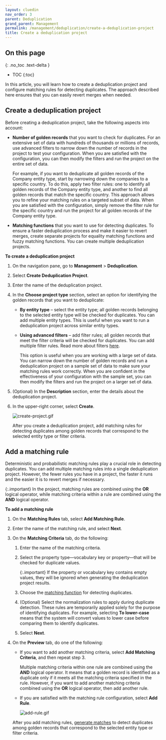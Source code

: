 ```yaml
---
layout: cluedin
nav_order: 3
parent: Deduplication
grand_parent: Management
permalink: /management/deduplication/create-a-deduplication-project
title: Create a deduplication project
---
```

## On this page
{: .no_toc .text-delta }
- TOC
{:toc}

In this article, you will learn how to create a deduplication project and configure matching rules for detecting duplicates. The approach described here ensures that you can easily revert merges when needed.

## Create a deduplication project

Before creating a deduplication project, take the following aspects into account:

- **Number of golden records** that you want to check for duplicates. For an extensive set of data with hundreds of thousands or millions of records, use advanced filters to narrow down the number of records in the project to test your configuration. When you are satisfied with the configuration, you can then modify the filters and run the project on the entire set of data.

    For example, if you want to deduplicate all golden records of the Company entity type, start by narrowing down the companies to a specific country. To do this, apply two filter rules: one to identify all golden records of the Company entity type, and another to find all golden records that match the specific country. This approach allows you to refine your matching rules on a targeted subset of data. When you are satisfied with the configuration, simply remove the filter rule for the specific country and run the project for all golden records of the Company entity type.

- **Matching functions** that you want to use for detecting duplicates. To ensure a faster deduplication process and make it easier to revert merges, create separate projects for equality matching functions and fuzzy matching functions. You can create multiple deduplication projects.

**To create a deduplication project**

1. On the navigation pane, go to **Management** > **Deduplication**.

1. Select **Create Deduplication Project**.

1. Enter the name of the deduplication project.

1. In the **Choose project type** section, select an option for identifying the golden records that you want to deduplicate:

    - **By entity type** – select the entity type; all golden records belonging to the selected entity type will be checked for duplicates. You can add multiple entity types. This is useful when you want to run a deduplication project across similar entity types.

    - **Using advanced filters** – add filter rules; all golden records that meet the filter criteria will be checked for duplicates. You can add multiple filter rules. Read more about filters [here](/Documentation/Key-terms-and-features/Filters).

        This option is useful when you are working with a large set of data. You can narrow down the number of golden records and run a deduplication project on a sample set of data to make sure your matching rules work correctly. When you are confident in the effectiveness of your configuration with the sample set, you can then modify the filters and run the project on a larger set of data.

1. (Optional) In the **Description** section, enter the details about the deduplication project.

1. In the upper-right corner, select **Create**.

    ![сreate-project.gif](../../assets/images/management/deduplication/сreate-project.gif)

    After you create a deduplication project, add matching rules for detecting duplicates among golden records that correspond to the selected entity type or filter criteria.

## Add a matching rule

Deterministic and probabilistic matching rules play a crucial role in detecting duplicates. You can add multiple matching rules into a single deduplication project. However, the fewer rules you have in a project, the faster it runs and the easier it is to revert merges if necessary.

{:.important}
In the project, matching rules are combined using the **OR** logical operator, while matching criteria within a rule are combined using the **AND** logical operator.

**To add a matching rule**

1. On the **Matching Rules** tab, select **Add Matching Rule**.

1. Enter the name of the matching rule, and select **Next**.

1. On the **Matching Criteria** tab, do the following:

    1. Enter the name of the matching criteria.

    1. Select the property type—vocabulary key or property—that will be checked for duplicate values.

        {:.important}
        If the property or vocabulary key contains empty values, they will be ignored when generating the deduplication project results.

    1. Choose the [matching function](/management/deduplication/deduplication-reference#matching-functions) for detecting duplicates.

    1. (Optional) Select the normalization rules to apply during duplicate detection. These rules are temporarily applied solely for the purpose of identifying duplicates. For example, selecting **To lower-case** means that the system will convert values to lower case before comparing them to identify duplicates.

    1. Select **Next**.

1. On the **Preview** tab, do one of the following:

    - If you want to add another matching criteria, select **Add Matching Criteria**, and then repeat step 3.

        Multiple matching criteria within one rule are combined using the **AND** logical operator. It means that a golden record is identified as a duplicate only if it meets all the matching criteria specified in the rule. However, if you want to add another matching criteria combined using the **OR** logical operator, then add another rule.

    - If you are satisfied with the matching rule configuration, select **Add Rule**.

        ![add-rule.gif](../../assets/images/management/deduplication/add-rule.gif)

    After you add matching rules, [generate matches](/management/deduplication/manage-a-deduplication-project#generate-matches) to detect duplicates among golden records that correspond to the selected entity type or filter criteria.